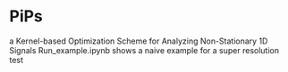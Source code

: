 # PiPs

a Kernel-based Optimization Scheme for Analyzing Non-Stationary 1D Signals
Run_example.ipynb shows a naive example for a super resolution test
